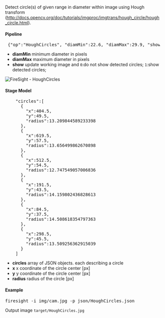 Detect circle(s) of given range in diameter within image using Hough transform (http://docs.opencv.org/doc/tutorials/imgproc/imgtrans/hough_circle/hough_circle.html).

#### Pipeline
<pre> {"op":"HoughCircles", "diamMin":22.6, "diamMax":29.9, "show":1}</pre>
* **diamMin** minimum diameter in pixels
* **diamMax** maximum diameter in pixels
* **show** update working image and 
 `0`:do not show detected circles; 
 `1`:show detected circles; 

![FireSight - HoughCircles](https://github.com/simonfojtu/FireSight/raw/master/img/HoughCircles.jpg)

#### Stage Model
<pre>
    "circles":[
      {
        "x":404.5,
        "y":49.5,
        "radius":13.209844589233398
      },
      {
        "x":619.5,
        "y":57.5,
        "radius":13.656499862670898
      },
      {
        "x":512.5,
        "y":54.5,
        "radius":12.747549057006836
      },
      {
        "x":191.5,
        "y":43.5,
        "radius":14.159802436828613
      },
      {
        "x":84.5,
        "y":37.5,
        "radius":14.508618354797363
      },
      {
        "x":298.5,
        "y":45.5,
        "radius":13.509256362915039
      }
    ]
</pre>
* **circles** array of JSON objects. each describing a circle
* **x** x coordinate of the circle center [px]
* **y** y coordinate of the circle center [px]
* **radius** radius of the circle [px]

#### Example
<pre>firesight -i img/cam.jpg -p json/HoughCircles.json</pre>
Output image `target/HoughCircles.jpg`